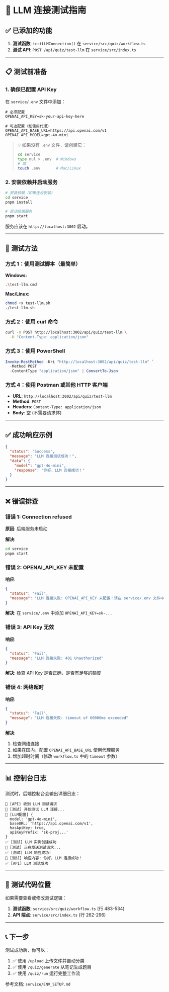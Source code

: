 # 🧪 LLM 连接测试指南

## ✅ 已添加的功能

1. **测试函数**: `testLLMConnection()` 在 `service/src/quiz/workflow.ts`
2. **测试 API**: `POST /api/quiz/test-llm` 在 `service/src/index.ts`

---

## 📋 测试前准备

### 1. 确保已配置 API Key

在 `service/.env` 文件中添加：

```env
# 必须配置
OPENAI_API_KEY=sk-your-api-key-here

# 可选配置（如使用代理）
OPENAI_API_BASE_URL=https://api.openai.com/v1
OPENAI_API_MODEL=gpt-4o-mini
```

> 💡 如果没有 `.env` 文件，请创建它：
> ```bash
> cd service
> type nul > .env  # Windows
> # 或
> touch .env       # Mac/Linux
> ```

### 2. 安装依赖并启动服务

```bash
# 安装依赖（如果还没安装）
cd service
pnpm install

# 启动后端服务
pnpm start
```

服务应该在 `http://localhost:3002` 启动。

---

## 🚀 测试方法

### 方式 1：使用测试脚本（最简单）

**Windows:**
```bash
.\test-llm.cmd
```

**Mac/Linux:**
```bash
chmod +x test-llm.sh
./test-llm.sh
```

### 方式 2：使用 curl 命令

```bash
curl -X POST http://localhost:3002/api/quiz/test-llm \
  -H "Content-Type: application/json"
```

### 方式 3：使用 PowerShell

```powershell
Invoke-RestMethod -Uri "http://localhost:3002/api/quiz/test-llm" `
  -Method POST `
  -ContentType "application/json" | ConvertTo-Json
```

### 方式 4：使用 Postman 或其他 HTTP 客户端

- **URL**: `http://localhost:3002/api/quiz/test-llm`
- **Method**: `POST`
- **Headers**: `Content-Type: application/json`
- **Body**: 空 (不需要请求体)

---

## ✅ 成功响应示例

```json
{
  "status": "Success",
  "message": "LLM 连接测试成功！",
  "data": {
    "model": "gpt-4o-mini",
    "response": "你好，LLM 连接成功！"
  }
}
```

---

## ❌ 错误排查

### 错误 1: Connection refused

**原因**: 后端服务未启动

**解决**:
```bash
cd service
pnpm start
```

### 错误 2: OPENAI_API_KEY 未配置

**响应**:
```json
{
  "status": "Fail",
  "message": "LLM 连接失败: OPENAI_API_KEY 未配置！请在 service/.env 文件中配置"
}
```

**解决**: 在 `service/.env` 中添加 `OPENAI_API_KEY=sk-...`

### 错误 3: API Key 无效

**响应**:
```json
{
  "status": "Fail",
  "message": "LLM 连接失败: 401 Unauthorized"
}
```

**解决**: 检查 API Key 是否正确，是否有足够的额度

### 错误 4: 网络超时

**响应**:
```json
{
  "status": "Fail",
  "message": "LLM 连接失败: timeout of 60000ms exceeded"
}
```

**解决**:
1. 检查网络连接
2. 如果在国内，配置 `OPENAI_API_BASE_URL` 使用代理服务
3. 增加超时时间（修改 `workflow.ts` 中的 `timeout` 参数）

---

## 📊 控制台日志

测试时，后端控制台会输出详细日志：

```
🧪 [API] 收到 LLM 测试请求
🧪 [测试] 开始测试 LLM 连接...
🔑 [LLM配置] {
  model: 'gpt-4o-mini',
  baseURL: 'https://api.openai.com/v1',
  hasApiKey: true,
  apiKeyPrefix: 'sk-proj...'
}
✅ [测试] LLM 实例创建成功
🔄 [测试] 正在发送测试请求...
✅ [测试] LLM 响应成功!
📝 [测试] 响应内容: 你好，LLM 连接成功！
✅ [API] LLM 测试成功
```

---

## 🔧 测试代码位置

如果需要查看或修改测试逻辑：

1. **测试函数**: `service/src/quiz/workflow.ts` (行 483-534)
2. **API 端点**: `service/src/index.ts` (行 262-296)

---

## 📞 下一步

测试成功后，你可以：

1. ✅ 使用 `/upload` 上传文件并自动分类
2. ✅ 使用 `/quiz/generate` 从笔记生成题目
3. ✅ 使用 `/quiz/run` 运行完整工作流

参考文档: `service/ENV_SETUP.md`

